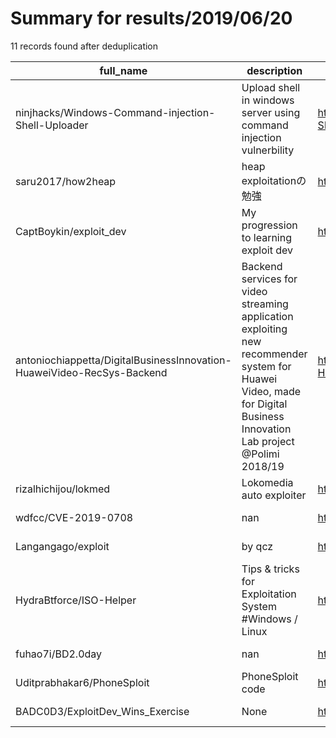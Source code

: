 
# Summary for results/2019/06/20
    
11 records found after deduplication

| full_name | description | html_url | matched_list | matched_count | pushed_at | size | stargazers_count | language | forks_count |
|------------------------------------------------------------------------|-----------------------------------------------------------------------------------------------------------------------------------------------------------------------|-------------------------------------------------------------------------------------------|-----------------------|-----------------|---------------------------|--------|--------------------|------------|---------------|
| ninjhacks/Windows-Command-injection-Shell-Uploader | Upload shell in windows server using command injection vulnerbility | https://github.com/ninjhacks/Windows-Command-injection-Shell-Uploader | ['command injection'] | 1 | 2019-06-20 02:03:07+00:00 | 11 | 2 | PHP | 5 |
| saru2017/how2heap | heap exploitationの勉強 | https://github.com/saru2017/how2heap | ['exploit'] | 1 | 2019-06-20 04:59:17+00:00 | 8 | 0 | C | 0 |
| CaptBoykin/exploit_dev | My progression to learning exploit dev | https://github.com/CaptBoykin/exploit_dev | ['exploit'] | 1 | 2019-06-20 02:17:42+00:00 | 5975 | 0 | C | 0 |
| antoniochiappetta/DigitalBusinessInnovation-HuaweiVideo-RecSys-Backend | Backend services for video streaming application exploiting new recommender system for Huawei Video, made for Digital Business Innovation Lab project @Polimi 2018/19 | https://github.com/antoniochiappetta/DigitalBusinessInnovation-HuaweiVideo-RecSys-Backend | ['exploit'] | 1 | 2019-06-20 04:55:16+00:00 | 123 | 2 | Python | 0 |
| rizalhichijou/lokmed | Lokomedia auto exploiter | https://github.com/rizalhichijou/lokmed | ['exploit'] | 1 | 2019-06-20 20:54:47+00:00 | 0 | 0 | Python | 0 |
| wdfcc/CVE-2019-0708 | nan | https://github.com/wdfcc/CVE-2019-0708 | ['cve-2'] | 1 | 2019-06-20 02:26:26+00:00 | 540 | 0 | C | 0 |
| Langangago/exploit | by qcz | https://github.com/Langangago/exploit | ['exploit'] | 1 | 2019-06-20 13:10:03+00:00 | 4 | 1 | Python | 0 |
| HydraBtforce/ISO-Helper | Tips & tricks for Exploitation System #Windows / Linux | https://github.com/HydraBtforce/ISO-Helper | ['exploit'] | 1 | 2019-06-20 14:49:18+00:00 | 1 | 0 | | 0 |
| fuhao7i/BD2.0day | nan | https://github.com/fuhao7i/BD2.0day | ['0day'] | 1 | 2019-06-20 15:43:54+00:00 | 50 | 1 | Shell | 0 |
| Uditprabhakar6/PhoneSploit | PhoneSploit code | https://github.com/Uditprabhakar6/PhoneSploit | ['sploit'] | 1 | 2019-06-20 15:45:38+00:00 | 9797 | 21 | Python | 28 |
| BADC0D3/ExploitDev_Wins_Exercise | None | https://github.com/BADC0D3/ExploitDev_Wins_Exercise | ['exploit'] | 1 | 2019-06-20 19:27:17+00:00 | 2900 | 0 | Python | 0 |
